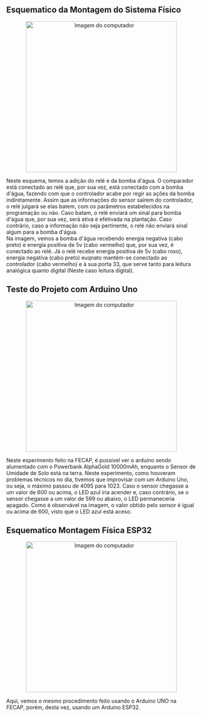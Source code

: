 ## Esquematico da Montagem do Sistema Físico
<p align="center">
    <img src="https://github.com/user-attachments/assets/b7d44df1-4f6a-4868-afb9-3c32f1cb3ef6" alt="Imagem do computador" width="400" />
</p>

Neste esquema, temos a adição do relé e da bomba d'água. O comparador está conectado ao relé que, por sua vez, está conectado com a bomba d'água, fazendo com que o controlador acabe por regir as ações da bomba indiretamente. Assim que as informações do sensor saírem do controlador, o relé julgará se elas batem, com os parâmetros estabelecidos na programação ou não. Caso batam, o relé enviará um sinal para bomba d'água que, por sua vez, será ativa e efetivada na plantação. Caso contrário, caso a informação não seja pertinente, o relé não enviará sinal algum para a bomba d'água.<br>
Na imagem, vemos a bomba d'água recebendo energia negativa (cabo preto) e energia positiva de 5v (cabo vermelho) que, por sua vez, é conectado ao relé. Já o relé recebe energia positiva de 5v (cabo roxo), energia negativa (cabo preto) euqnato mantém-se conectado ao controlador (cabo vermelho) e à sua porta 33, que serve tanto para leitura analógica quanto digital (Neste caso leitura digital).<br>

## Teste do Projeto com Arduino Uno
<p align="center">
    <img src="https://github.com/user-attachments/assets/7cbb9847-a3ea-4e5e-af9a-962c691d239a" alt="Imagem do computador" width="400" />

</p> 

Neste esperimento feito na FECAP, é possível ver o arduino sendo alumentado com o Powerbank AlphaGold 10000mAh, enquanto o Sensor de Umidade de Solo está na terra. Neste experimento, como houveram problemas técnicos no dia, tivemos que improvisar com um Arduino Uno, ou seja, o máximo passou de 4095 para 1023. Caso o sensor chegasse a um valor de 600 ou acima, o LED azul iria acender e, caso contrário, se o sensor chegasse a um valor de 599 ou abaixo, o LED permaneceria apagado. Como é observável na imagem, o valor obtido pelo sensor é igual ou acima de 600, visto que o LED azul está aceso.

## Esquematico Montagem Física ESP32
<p align="center">
    <img src="https://github.com/user-attachments/assets/b00b5cd8-870c-4a2a-9cd9-23631f02a7ca" alt="Imagem do computador" width="400" />
</p>

Aqui, vemos o mesmo procedimento feito usando o Arduino UNO na FECAP, porém, desta vez, usando um Arduino ESP32.
